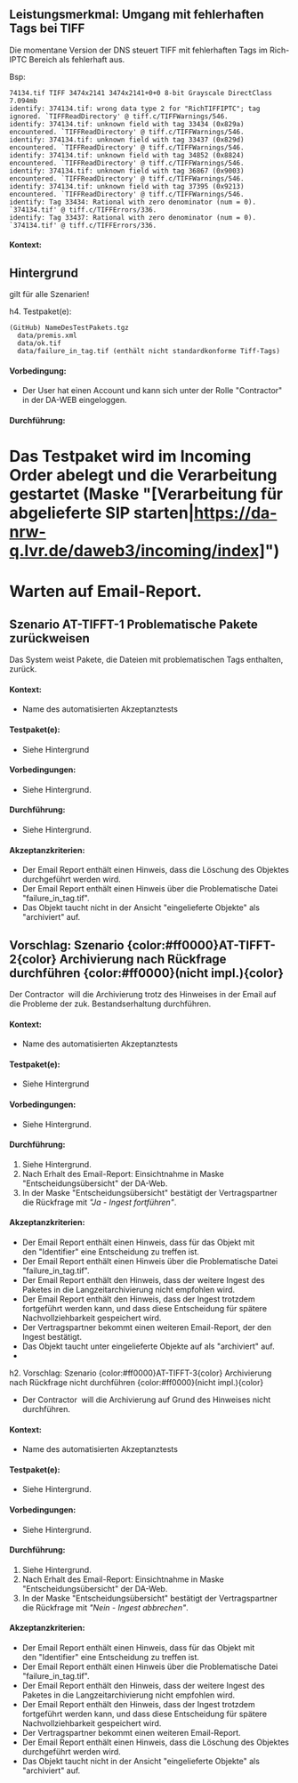 ## Leistungsmerkmal: Umgang mit fehlerhaften Tags bei TIFF

Die momentane Version der DNS steuert TIFF mit fehlerhaften Tags im Rich-IPTC Bereich als fehlerhaft aus.

Bsp:

```
74134.tif TIFF 3474x2141 3474x2141+0+0 8-bit Grayscale DirectClass 7.094mb 
identify: 374134.tif: wrong data type 2 for "RichTIFFIPTC"; tag ignored. `TIFFReadDirectory' @ tiff.c/TIFFWarnings/546.
identify: 374134.tif: unknown field with tag 33434 (0x829a) encountered. `TIFFReadDirectory' @ tiff.c/TIFFWarnings/546.
identify: 374134.tif: unknown field with tag 33437 (0x829d) encountered. `TIFFReadDirectory' @ tiff.c/TIFFWarnings/546.
identify: 374134.tif: unknown field with tag 34852 (0x8824) encountered. `TIFFReadDirectory' @ tiff.c/TIFFWarnings/546.
identify: 374134.tif: unknown field with tag 36867 (0x9003) encountered. `TIFFReadDirectory' @ tiff.c/TIFFWarnings/546.
identify: 374134.tif: unknown field with tag 37395 (0x9213) encountered. `TIFFReadDirectory' @ tiff.c/TIFFWarnings/546.
identify: Tag 33434: Rational with zero denominator (num = 0). `374134.tif' @ tiff.c/TIFFErrors/336.
identify: Tag 33437: Rational with zero denominator (num = 0). `374134.tif' @ tiff.c/TIFFErrors/336.
```

#### Kontext:

## Hintergrund

gilt für alle Szenarien!

h4. Testpaket(e):

```
(GitHub) NameDesTestPakets.tgz
  data/premis.xml
  data/ok.tif
  data/failure_in_tag.tif (enthält nicht standardkonforme Tiff-Tags)
```

#### Vorbedingung:

* Der User hat einen Account und kann sich unter der Rolle "Contractor" in der DA-WEB&nbsp;eingeloggen.

#### Durchführung:

# Das Testpaket wird im Incoming Order abelegt und die Verarbeitung gestartet (Maske "[Verarbeitung für abgelieferte SIP starten|https://da-nrw-q.lvr.de/daweb3/incoming/index]")
# Warten auf Email-Report.

## Szenario AT-TIFFT-1 Problematische Pakete zurückweisen

Das System weist Pakete, die Dateien mit problematischen Tags enthalten, zurück.

#### Kontext:

* Name des automatisierten Akzeptanztests


#### Testpaket(e):

* Siehe Hintergrund

#### Vorbedingungen:

* Siehe Hintergrund.

#### Durchführung:

* Siehe Hintergrund.

#### Akzeptanzkriterien:

* Der Email Report enthält einen Hinweis, dass die Löschung des Objektes durchgeführt werden wird.
* Der Email Report enthält einen Hinweis über die Problematische Datei "failure_in_tag.tif".
* Das Objekt taucht nicht in der Ansicht "eingelieferte Objekte" als "archiviert" auf.



## Vorschlag: Szenario&nbsp;{color:#ff0000}AT-TIFFT-2{color}&nbsp;Archivierung nach Rückfrage durchführen {color:#ff0000}(nicht impl.){color}

Der Contractor &nbsp;will die Archivierung trotz des Hinweises in der Email auf die Probleme der zuk. Bestandserhaltung durchführen.

#### Kontext:

* Name des automatisierten Akzeptanztests

#### Testpaket(e):

* Siehe Hintergrund

#### Vorbedingungen:

* Siehe Hintergrund.

#### Durchführung:

1. Siehe Hintergrund.
1. Nach Erhalt des Email-Report: Einsichtnahme in Maske "Entscheidungsübersicht" der DA-Web.
1. In der Maske "Entscheidungsübersicht" bestätigt der Vertragspartner die Rückfrage mit *"Ja - Ingest fortführen"*.

#### Akzeptanzkriterien:

* Der Email Report enthält einen Hinweis, dass für das Objekt mit den&nbsp;﻿"Identifier" eine Entscheidung zu treffen ist.
* Der Email Report enthält einen Hinweis über die Problematische Datei "failure_in_tag.tif".
* Der Email Report enthält den Hinweis, dass der weitere Ingest des Paketes in die Langzeitarchivierung nicht empfohlen wird.
* Der Email Report enthält den Hinweis, dass der Ingest trotzdem fortgeführt werden kann, und dass diese Entscheidung für spätere Nachvollziehbarkeit gespeichert wird.
* Der Vertragspartner bekommt einen weiteren Email-Report, der den Ingest bestätigt.
* Das Objekt taucht unter eingelieferte Objekte auf als "archiviert" auf.&nbsp;
* &nbsp;

h2. Vorschlag: Szenario&nbsp;{color:#ff0000}AT-TIFFT-3{color}&nbsp;Archivierung nach Rückfrage nicht durchführen&nbsp;{color:#ff0000}(nicht impl.){color}

* Der Contractor &nbsp;will die Archivierung auf Grund des Hinweises nicht durchführen.

#### Kontext:

* Name des automatisierten Akzeptanztests

#### Testpaket(e):

* Siehe Hintergrund.

#### Vorbedingungen:

* Siehe Hintergrund.

#### Durchführung:

1. Siehe Hintergrund.
1. Nach Erhalt des Email-Report: Einsichtnahme in Maske "Entscheidungsübersicht" der DA-Web.
1. In der Maske "Entscheidungsübersicht" bestätigt der Vertragspartner die Rückfrage mit *"Nein - Ingest abbrechen"*.

#### Akzeptanzkriterien:

* Der Email Report enthält einen Hinweis,&nbsp;dass für das Objekt mit den&nbsp;﻿"Identifier" eine Entscheidung zu treffen ist.
* Der Email Report enthält einen Hinweis über die Problematische Datei "failure_in_tag.tif".
* Der Email Report enthält den Hinweis, dass der weitere Ingest des Paketes in die Langzeitarchivierung nicht empfohlen wird.
* Der Email Report enthält den Hinweis, dass der Ingest trotzdem fortgeführt werden kann, und dass diese Entscheidung für spätere Nachvollziehbarkeit gespeichert wird.
* Der Vertragspartner bekommt einen weiteren Email-Report.
* Der Email Report enthält einen Hinweis, dass die Löschung des Objektes durchgeführt werden wird.
* Das Objekt taucht nicht in der Ansicht "eingelieferte Objekte" als "archiviert" auf.
